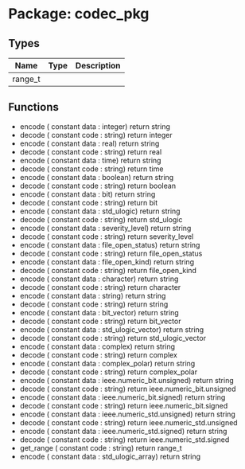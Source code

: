 # Package: codec_pkg

## Types

| Name    | Type | Description |
| ------- | ---- | ----------- |
| range_t |      |             |
## Functions
- encode <font id="function_arguments">( constant data : integer) </font> <font id="function_return">return string </font>
- decode <font id="function_arguments">( constant code : string) </font> <font id="function_return">return integer </font>
- encode <font id="function_arguments">( constant data : real) </font> <font id="function_return">return string </font>
- decode <font id="function_arguments">( constant code : string) </font> <font id="function_return">return real </font>
- encode <font id="function_arguments">( constant data : time) </font> <font id="function_return">return string </font>
- decode <font id="function_arguments">( constant code : string) </font> <font id="function_return">return time </font>
- encode <font id="function_arguments">( constant data : boolean) </font> <font id="function_return">return string </font>
- decode <font id="function_arguments">( constant code : string) </font> <font id="function_return">return boolean </font>
- encode <font id="function_arguments">( constant data : bit) </font> <font id="function_return">return string </font>
- decode <font id="function_arguments">( constant code : string) </font> <font id="function_return">return bit </font>
- encode <font id="function_arguments">( constant data : std_ulogic) </font> <font id="function_return">return string </font>
- decode <font id="function_arguments">( constant code : string) </font> <font id="function_return">return std_ulogic </font>
- encode <font id="function_arguments">( constant data : severity_level) </font> <font id="function_return">return string </font>
- decode <font id="function_arguments">( constant code : string) </font> <font id="function_return">return severity_level </font>
- encode <font id="function_arguments">( constant data : file_open_status) </font> <font id="function_return">return string </font>
- decode <font id="function_arguments">( constant code : string) </font> <font id="function_return">return file_open_status </font>
- encode <font id="function_arguments">( constant data : file_open_kind) </font> <font id="function_return">return string </font>
- decode <font id="function_arguments">( constant code : string) </font> <font id="function_return">return file_open_kind </font>
- encode <font id="function_arguments">( constant data : character) </font> <font id="function_return">return string </font>
- decode <font id="function_arguments">( constant code : string) </font> <font id="function_return">return character </font>
- encode <font id="function_arguments">( constant data : string) </font> <font id="function_return">return string </font>
- decode <font id="function_arguments">( constant code : string) </font> <font id="function_return">return string </font>
- encode <font id="function_arguments">( constant data : bit_vector) </font> <font id="function_return">return string </font>
- decode <font id="function_arguments">( constant code : string) </font> <font id="function_return">return bit_vector </font>
- encode <font id="function_arguments">( constant data : std_ulogic_vector) </font> <font id="function_return">return string </font>
- decode <font id="function_arguments">( constant code : string) </font> <font id="function_return">return std_ulogic_vector </font>
- encode <font id="function_arguments">( constant data : complex) </font> <font id="function_return">return string </font>
- decode <font id="function_arguments">( constant code : string) </font> <font id="function_return">return complex </font>
- encode <font id="function_arguments">( constant data : complex_polar) </font> <font id="function_return">return string </font>
- decode <font id="function_arguments">( constant code : string) </font> <font id="function_return">return complex_polar </font>
- encode <font id="function_arguments">( constant data : ieee.numeric_bit.unsigned) </font> <font id="function_return">return string </font>
- decode <font id="function_arguments">( constant code : string) </font> <font id="function_return">return ieee.numeric_bit.unsigned </font>
- encode <font id="function_arguments">( constant data : ieee.numeric_bit.signed) </font> <font id="function_return">return string </font>
- decode <font id="function_arguments">( constant code : string) </font> <font id="function_return">return ieee.numeric_bit.signed </font>
- encode <font id="function_arguments">( constant data : ieee.numeric_std.unsigned) </font> <font id="function_return">return string </font>
- decode <font id="function_arguments">( constant code : string) </font> <font id="function_return">return ieee.numeric_std.unsigned </font>
- encode <font id="function_arguments">( constant data : ieee.numeric_std.signed) </font> <font id="function_return">return string </font>
- decode <font id="function_arguments">( constant code : string) </font> <font id="function_return">return ieee.numeric_std.signed </font>
- get_range <font id="function_arguments">( constant code : string) </font> <font id="function_return">return range_t </font>
- encode <font id="function_arguments">( constant data : std_ulogic_array) </font> <font id="function_return">return string </font>
